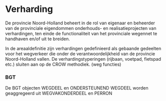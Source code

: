 ﻿# Verharding

De provincie Noord-Holland beheert in de rol van eigenaar en beheerder van de provinciale eigendommen onderhouds- en realisatieprojecten van verhardingen, ten einde de functionaliteit van het provinciale wegennet te handhaven en/of uit te breiden.

In de areaaldefinitie zijn verhardingen gedefinieerd als gebaande gedeelten voor het wegverkeer die onder de verantwoordelijkheid van de provincie Noord-Holland vallen. De verhardingstyperingen (rijbaan, voetpad, fietspad etc.) sluiten aan op de CROW methodiek. (weg functies)

### BGT

De BGT objecten WEGDEEL en ONDERSTEUNEND WEGDEEL worden geaggregeerd uit WEGVAKONDERDEEL en PERRON

